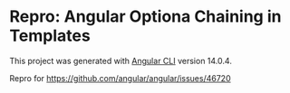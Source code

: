 # Repro: Angular Optiona Chaining in Templates

This project was generated with [Angular CLI](https://github.com/angular/angular-cli) version 14.0.4.

Repro for https://github.com/angular/angular/issues/46720
